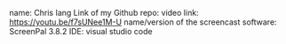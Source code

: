 name: Chris Iang
Link of my Github repo: 
video link: https://youtu.be/f7sUNee1M-U
name/version of the screencast software: ScreenPal 3.8.2
IDE: visual studio code
